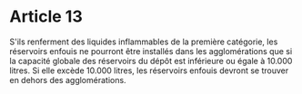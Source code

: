 # Article 13

S'ils renferment des liquides inflammables de la première catégorie, les réservoirs enfouis ne pourront être installés dans les agglomérations que si la capacité globale des réservoirs du dépôt est inférieure ou égale à 10.000 litres. Si elle excède 10.000 litres, les réservoirs enfouis devront se trouver en dehors des agglomérations.

